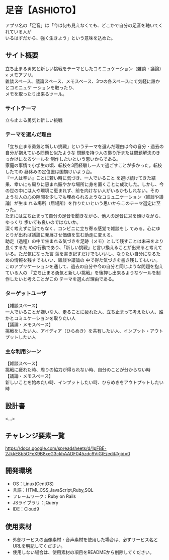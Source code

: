 # 足音【ASHIOTO】

アプリ名の「足音」は「今は何も見えなくても、どこかで自分の足音を聴いてくれている人が</br>
いるはずだから、強く生きよう」という意味を込めた。

## サイト概要
立ち止まる勇気と新しい挑戦をテーマとしたコミニュケーション（雑談・議論）× メモアプリ。</br>
雑談スペース、議論スペース、メモスペース、3つの各スペースにて気軽に誰かとコミニュケ
ーションを取ったり、</br>メモを取ったり出来るツール。

### サイトテーマ
立ち止まる勇気と新しい挑戦

### テーマを選んだ理由
「立ち止まる勇気と新しい挑戦」というテーマを選んだ理由は今の自分・過去の自分が抱えている問題と似たような
問題を持つ人の拠り所または問題解決のきっかけになるツールを
制作したいという思いからである。</br>家庭の事情で小学生の頃、転校を3回経験し一人で過ごすことが多かった。転校したての
昼休みの定位置は国旗けいよう台。</br>『一人は辛い』ことに若い時に気づき、一人でいること
を避け続けてきた結果、幸いにも周りに恵まれ賑やかな場所に身を置くことに成功した。しかし、今の世の中には人や環境に恵まれず、前を向けない人がいるかもしれない。その
ような人の心の隙間を少しでも埋められるようなコミュ二ケーション（雑談や議論）が生ま
れる場所（居場所）を作りたいという思いからこのテーマ選定に至った。</br> 
たまには立ち止まって自分の足音を聞きながら、他人の足音に耳を傾けながら、ゆっくり
歩いても良いのではないか。</br>深く考えずに当てもなく、コンビニに立ち寄る感覚で雑談をし
てみる。心にゆとりが出れば議論に発展させ価値を生む助走に変える。</br>
助走（過程）の中で生まれる気づきを足跡（メモ）として残すことは未来をより良くするた
めの行動であり、「新しい挑戦」と言い換えることが出来ると考えている。ただ気になった言
葉を書き記すだけでもいいし、なりたい自分になるための情報を残すでもいい、雑談や議論の
中で得た気づきを書き残してもいい。</br> 
このアプリケーションを通して、過去の自分や今の自分と同じような問題を抱えている人の
『立ち止まる勇気と新しい挑戦』を後押し出来るようなツールを制作したいと考えことがこの
テーマを選んだ理由である。

### ターゲットユーザ
【雑談スペース】</br>
一人でいることが嫌いな人、走ることに疲れた人、立ち止まって考えたい人、誰かとコミュケーションを取りたい人</br>
【議論・メモスペース】</br>
挑戦をしたい人、アイディア（ひらめき）を共有したい人、インプット・アウトプットしたい人</br>

### 主な利用シーン
【雑談スペース】</br>
挑戦に疲れた時、周りの協力が得られない時、自分のことが分からない時</br>
【議論・メモスペース】</br>
新しいことを始めたい時、インプットしたい時、ひらめきをアウトプットしたい時</br>

## 設計書
<...>

## チャレンジ要素一覧
https://docs.google.com/spreadsheets/d/1pFBE-2JkkE8b5OFeX9B8xeG3ckhAADF045zdc9ViGtE/edit#gid=0

## 開発環境
- OS：Linux(CentOS)
- 言語：HTML,CSS,JavaScript,Ruby,SQL
- フレームワーク：Ruby on Rails
- JSライブラリ：jQuery
- IDE：Cloud9

## 使用素材
- 外部サービスの画像素材・音声素材を使用した場合は、必ずサービス名とURLを明記してください。
- 使用しない場合は、使用素材の項目をREADMEから削除してください。
